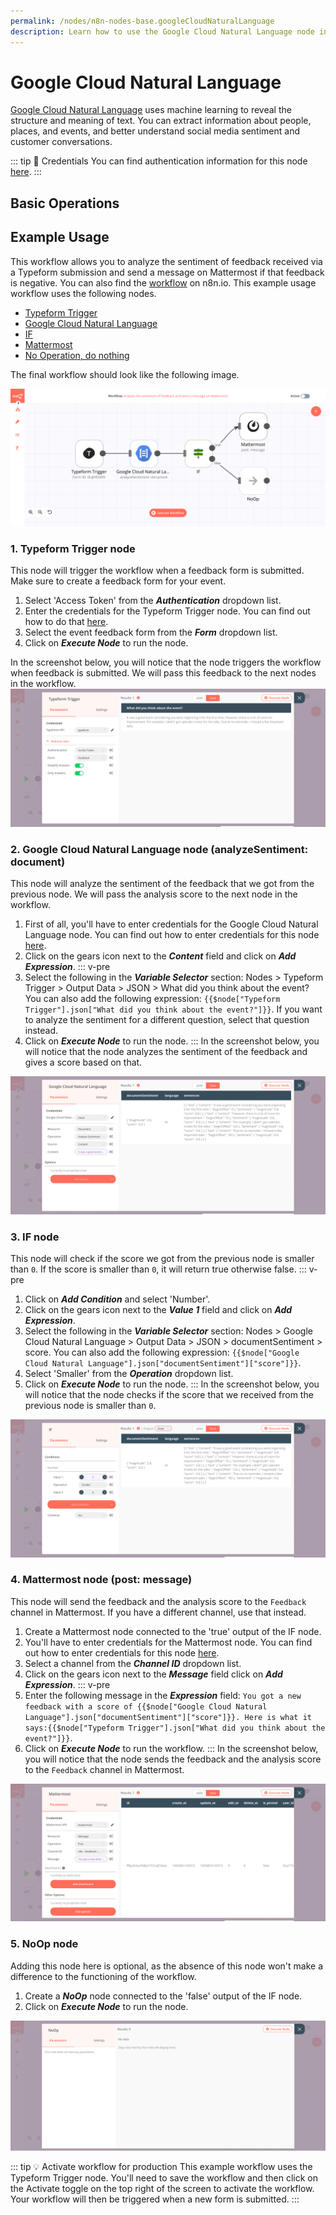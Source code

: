 ```yaml
---
permalink: /nodes/n8n-nodes-base.googleCloudNaturalLanguage
description: Learn how to use the Google Cloud Natural Language node in n8n
---
```


# Google Cloud Natural Language

[Google Cloud Natural Language](https://cloud.google.com/natural-language/) uses machine learning to reveal the structure and meaning of text. You can extract information about people, places, and events, and better understand social media sentiment and customer conversations.

::: tip 🔑 Credentials
You can find authentication information for this node [here](../../../credentials/Google/README.md).
:::

## Basic Operations

<Resource node="Google Cloud Natural Language" />

## Example Usage

This workflow allows you to analyze the sentiment of feedback received via a Typeform submission and send a message on Mattermost if that feedback is negative. You can also find the [workflow](https://n8n.io/workflows/786) on n8n.io. This example usage workflow uses the following nodes.
- [Typeform Trigger](../../trigger-nodes/TypeformTrigger/README.md)
- [Google Cloud Natural Language]()
- [IF](../../core-nodes/If/README.md)
- [Mattermost](../../nodes/Mattermost/README.md)
- [No Operation, do nothing](../../core-nodes/NoOperationDoNothing/README.md)

The final workflow should look like the following image.

![A workflow with the Google Cloud Natural Language node](./workflow.png)

### 1. Typeform Trigger node

This node will trigger the workflow when a feedback form is submitted. Make sure to create a feedback form for your event.

1. Select 'Access Token' from the ***Authentication*** dropdown list.
2. Enter the credentials for the Typeform Trigger node. You can find out how to do that [here](../../../credentials/Typeform/README.md).
3. Select the event feedback form from the ***Form*** dropdown list.
4. Click on ***Execute Node*** to run the node.

In the screenshot below, you will notice that the node triggers the workflow when feedback is submitted. We will pass this feedback to the next nodes in the workflow.
![Using the Typeform Trigger node to trigger the workflow when a feedback form is submitted](./TypeformTrigger_node.png)

### 2. Google Cloud Natural Language node (analyzeSentiment: document)

This node will analyze the sentiment of the feedback that we got from the previous node. We will pass the analysis score to the next node in the workflow.

1. First of all, you'll have to enter credentials for the Google Cloud Natural Language node. You can find out how to enter credentials for this node [here](../../../credentials/Google/README.md).
2. Click on the gears icon next to the ***Content*** field and click on ***Add Expression***.
::: v-pre
3. Select the following in the ***Variable Selector*** section: Nodes > Typeform Trigger > Output Data > JSON > What did you think about the event? You can also add the following expression: `{{$node["Typeform Trigger"].json["What did you think about the event?"]}}`. If you want to analyze the sentiment for a different question, select that question instead.
4. Click on ***Execute Node*** to run the node.
:::
In the screenshot below, you will notice that the node analyzes the sentiment of the feedback and gives a score based on that.

![Using the Google Cloud Natural Language node to analyze the sentiment](./GoogleCloudNaturalLanguage_node.png)


### 3. IF node

This node will check if the score we got from the previous node is smaller than `0`. If the score is smaller than `0`, it will return true otherwise false.
::: v-pre
1. Click on ***Add Condition*** and select 'Number'.
2. Click on the gears icon next to the ***Value 1*** field and click on ***Add Expression***.
3. Select the following in the ***Variable Selector*** section: Nodes > Google Cloud Natural Language > Output Data > JSON > documentSentiment > score. You can also add the following expression: `{{$node["Google Cloud Natural Language"].json["documentSentiment"]["score"]}}`.
4. Select 'Smaller' from the ***Operation*** dropdown list.
5. Click on ***Execute Node*** to run the node.
:::
In the screenshot below, you will notice that the node checks if the score that we received from the previous node is smaller than `0`.

![Using the IF node to check if the score is smaller than `0` or not](./IF_node.png)

### 4. Mattermost node (post: message)

This node will send the feedback and the analysis score to the `Feedback` channel in Mattermost. If you have a different channel, use that instead.

1. Create a Mattermost node connected to the 'true' output of the IF node.
2. You'll have to enter credentials for the Mattermost node. You can find out how to enter credentials for this node [here](../../../credentials/Mattermost/README.md).
3. Select a channel from the ***Channel ID*** dropdown list.
4. Click on the gears icon next to the ***Message*** field click on ***Add Expression***.
::: v-pre
5. Enter the following message in the ***Expression*** field: `You got a new feedback with a score of {{$node["Google Cloud Natural Language"].json["documentSentiment"]["score"]}}. Here is what it says:{{$node["Typeform Trigger"].json["What did you think about the event?"]}}`.
6. Click on ***Execute Node*** to run the workflow.
:::
In the screenshot below, you will notice that the node sends the feedback and the analysis score to the `Feedback` channel in Mattermost.

![Using the Mattermost node to send the feedback and the analysis score](./Mattermost_node.png)

### 5. NoOp node

Adding this node here is optional, as the absence of this node won't make a difference to the functioning of the workflow.

1. Create a ***NoOp*** node connected to the 'false' output of the IF node.
2. Click on ***Execute Node*** to run the node.

![Using the NoOp node](./NoOp_node.png)

::: tip 💡 Activate workflow for production
This example workflow uses the Typeform Trigger node. You'll need to save the workflow and then click on the Activate toggle on the top right of the screen to activate the workflow. Your workflow will then be triggered when a new form is submitted.
:::

